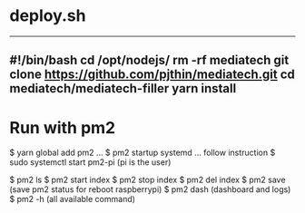 # deploy.sh
------------
#!/bin/bash
cd /opt/nodejs/
rm -rf mediatech
git clone https://github.com/pjthin/mediatech.git
cd mediatech/mediatech-filler
yarn install
------------

# Run with pm2
$ yarn global add pm2
...
$ pm2 startup systemd
... follow instruction
$ sudo systemctl start pm2-pi (pi is the user)

$ pm2 ls
$ pm2 start index
$ pm2 stop index
$ pm2 del index
$ pm2 save (save pm2 status for reboot raspberrypi)
$ pm2 dash (dashboard and logs)
$ pm2 -h (all available command)